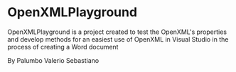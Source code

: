 # OpenXMLPlayground 

OpenXMLPlayground is a project created to test the OpenXML's properties and
develop methods for an easiest use of OpenXML in Visual Studio in the process 
of creating a Word document

By Palumbo Valerio Sebastiano
